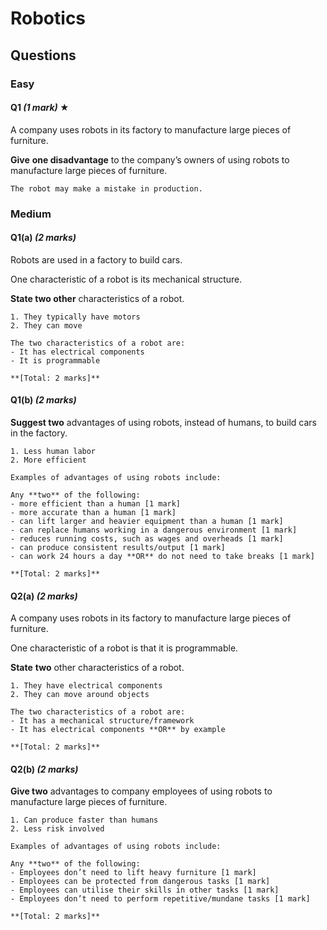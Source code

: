 # Robotics
## Questions
### Easy
#### Q1 _(1 mark)_ **★**
A company uses robots in its factory to manufacture large pieces of furniture.

**Give** **one disadvantage** to the company’s owners of using robots to manufacture large pieces of furniture.
```ad-correct
The robot may make a mistake in production.
```
### Medium
#### Q1(a) _(2 marks)_
Robots are used in a factory to build cars.

One characteristic of a robot is its mechanical structure.  
  
**State two other** characteristics of a robot.
```ad-partial
1. They typically have motors
2. They can move
```
```ad-mark
The two characteristics of a robot are:
- It has electrical components
- It is programmable

**[Total: 2 marks]**
```
#### Q1(b) _(2 marks)_
**Suggest two** advantages of using robots, instead of humans, to build cars in the factory.
```ad-partial
1. Less human labor
2. More efficient
```
```ad-mark
Examples of advantages of using robots include:

Any **two** of the following:
- more efficient than a human [1 mark]
- more accurate than a human [1 mark]
- can lift larger and heavier equipment than a human [1 mark]
- can replace humans working in a dangerous environment [1 mark]
- reduces running costs, such as wages and overheads [1 mark]
- can produce consistent results/output [1 mark]
- can work 24 hours a day **OR** do not need to take breaks [1 mark]
    
**[Total: 2 marks]**
```
#### Q2(a) _(2 marks)_
A company uses robots in its factory to manufacture large pieces of furniture.

One characteristic of a robot is that it is programmable.

**State** **two** other characteristics of a robot.
```ad-partial
1. They have electrical components
2. They can move around objects
```
```ad-mark
The two characteristics of a robot are:
- It has a mechanical structure/framework
- It has electrical components **OR** by example

**[Total: 2 marks]**
```
#### Q2(b) _(2 marks)_
**Give two** advantages to company employees of using robots to manufacture large pieces of furniture.
```ad-partial
1. Can produce faster than humans
2. Less risk involved
```
```ad-mark
Examples of advantages of using robots include:

Any **two** of the following:
- Employees don’t need to lift heavy furniture [1 mark]
- Employees can be protected from dangerous tasks [1 mark]
- Employees can utilise their skills in other tasks [1 mark]
- Employees don’t need to perform repetitive/mundane tasks [1 mark]

**[Total: 2 marks]**
```